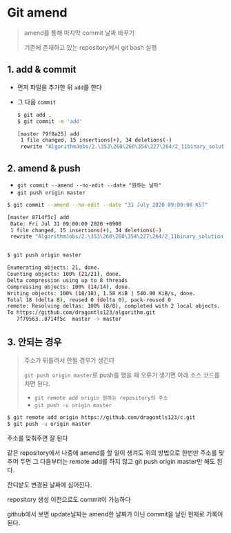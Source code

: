 # Git amend

> amend를 통해 마지막 commit 날짜 바꾸기
>
> 기존에 존재하고 있는 repository에서 git bash 실행

## 1. add & commit

* 먼저 파일을 추가한 뒤 `add`를 한다

* 그 다음 `commit`

  ```bash
  $ git add .
  $ git commit -m 'add'
  
  [master 79f8a25] add
   1 file changed, 15 insertions(+), 34 deletions(-)
   rewrite "AlgorithmJobs/2.\353\260\260\354\227\264/2_11binary_solution.c" (89%)
  
  
  ```


## 2. amend & push

* `git commit --amend --no-edit --date "원하는 날자"`
* `git push origin master`

```bash
$ git commit --amend --no-edit --date "31 July 2020 09:00:00 KST"

[master 8714f5c] add
 Date: Fri Jul 31 09:00:00 2020 +0900
 1 file changed, 15 insertions(+), 34 deletions(-)
 rewrite "AlgorithmJobs/2.\353\260\260\354\227\264/2_11binary_solution.c" (89%)



```

```bash
$ git push origin master

Enumerating objects: 21, done.
Counting objects: 100% (21/21), done.
Delta compression using up to 8 threads
Compressing objects: 100% (14/14), done.
Writing objects: 100% (18/18), 1.58 KiB | 540.00 KiB/s, done.
Total 18 (delta 8), reused 0 (delta 0), pack-reused 0
remote: Resolving deltas: 100% (8/8), completed with 2 local objects.
To https://github.com/dragontls123/algorithm.git
   7f79563..8714f5c  master -> master

```

## 3. 안되는 경우

> 주소가 뒤틀려서 안될 경우가 생긴다
>
> `git push origin master`로 push를 했을 때 오류가 생기면 아래 소스 코드를 치면 된다.
>
> * `git remote add origin 원하는 repository의 주소`
> * `git push -u origin master`

```bash
$ git remote add origin https://github.com/dragontls123/c.git
$ git push -u origin master
```

주소를 맞춰주면 잘 된다

같은 repository에서 나중에 amend를 할 일이 생겨도 위의 방법으로 한번만 주소를 맞추어 두면 그 다음부터는 remote add를 하지 않고 git push origin master만 해도 된다.

잔디밭도 변경된 날짜에 심어진다.

repository 생성 이전으로도 commit이 가능하다

github에서 보면 update날짜는 amend한 날짜가 아닌 commit을 날린 현재로 기록이 된다.
